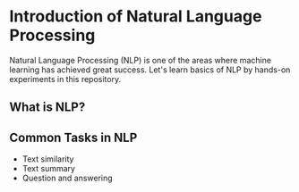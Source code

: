 # Introduction of Natural Language Processing

Natural Language Processing (NLP) is one of the areas where machine learning has achieved great success. Let's learn basics of NLP by hands-on experiments in this repository. 

## What is NLP?

## Common Tasks in NLP

- Text similarity
- Text summary
- Question and answering

